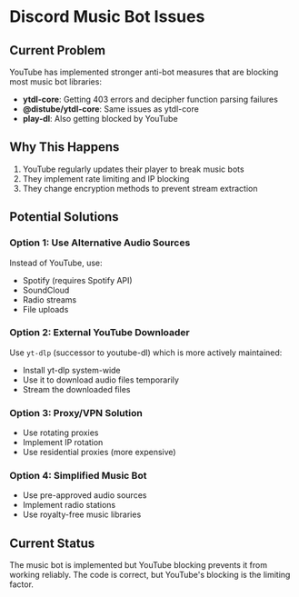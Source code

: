 # Discord Music Bot Issues

## Current Problem
YouTube has implemented stronger anti-bot measures that are blocking most music bot libraries:

- **ytdl-core**: Getting 403 errors and decipher function parsing failures
- **@distube/ytdl-core**: Same issues as ytdl-core
- **play-dl**: Also getting blocked by YouTube

## Why This Happens
1. YouTube regularly updates their player to break music bots
2. They implement rate limiting and IP blocking
3. They change encryption methods to prevent stream extraction

## Potential Solutions

### Option 1: Use Alternative Audio Sources
Instead of YouTube, use:
- Spotify (requires Spotify API)
- SoundCloud
- Radio streams
- File uploads

### Option 2: External YouTube Downloader
Use `yt-dlp` (successor to youtube-dl) which is more actively maintained:
- Install yt-dlp system-wide
- Use it to download audio files temporarily
- Stream the downloaded files

### Option 3: Proxy/VPN Solution
- Use rotating proxies
- Implement IP rotation
- Use residential proxies (more expensive)

### Option 4: Simplified Music Bot
- Use pre-approved audio sources
- Implement radio stations
- Use royalty-free music libraries

## Current Status
The music bot is implemented but YouTube blocking prevents it from working reliably. The code is correct, but YouTube's blocking is the limiting factor.